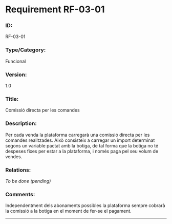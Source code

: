 # Requirement RF-03-01

### ID:
RF-03-01

### Type/Category:
Funcional

### Version:
1.0

### Title:
Comissió directa per les comandes

### Description:
Per cada venda la plataforma carregarà una comissió directa per les comandes realitzades. Això consisteix a carregar un import determinat segons un variable pactat amb la botiga, de tal forma que la botiga no té despeses fixes per estar a la plataforma, i només paga pel seu volum de vendes.

### Relations:
_To be done (pending)_

### Comments:
Independentment dels abonaments possibles la plataforma sempre cobrarà la comissió a la botiga en el moment de fer-se el pagament.

---

